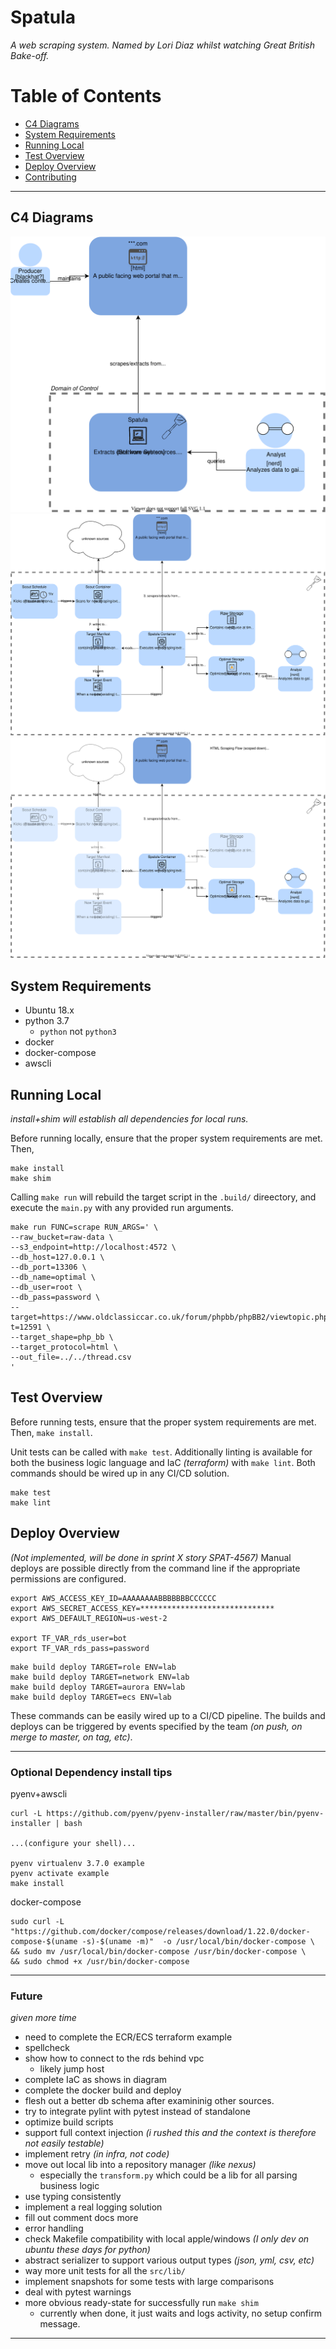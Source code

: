 # Spatula
_A web scraping system. Named by Lori Diaz whilst watching Great British Bake-off._

# Table of Contents

* [C4 Diagrams](#c4-diagrams)
* [System Requirements](#system-requirements)
* [Running Local](#running-local)
* [Test Overview](#test-overview)
* [Deploy Overview](#deploy-overview)
* [Contributing](#contributing)

-----

## C4 Diagrams
![c4 context](./docs/c4-context.svg)
![c4 container](./docs/c4-container.svg)
![c4 container scoped](./docs/c4-container-scoped.svg)


## System Requirements
- Ubuntu 18.x
- python 3.7
  - `python` not `python3`
- docker
- docker-compose
- awscli

## Running Local
_install+shim will establish all dependencies for local runs._

Before running locally, ensure that the proper system requirements are met.
Then,
```
make install
make shim
```

Calling `make run` will rebuild the target script in the `.build/` direectory, 
and execute the `main.py` with any provided run arguments.

```
make run FUNC=scrape RUN_ARGS=' \
--raw_bucket=raw-data \
--s3_endpoint=http://localhost:4572 \
--db_host=127.0.0.1 \
--db_port=13306 \
--db_name=optimal \
--db_user=root \
--db_pass=password \
--target=https://www.oldclassiccar.co.uk/forum/phpbb/phpBB2/viewtopic.php?t=12591 \
--target_shape=php_bb \
--target_protocol=html \
--out_file=../../thread.csv
'
```

## Test Overview
Before running tests, ensure that the proper system requirements are met. 
Then, `make install`.

Unit tests can be called with `make test`.
Additionally linting is available for both the business logic language and IaC _(terraform)_ with `make lint`.
Both commands should be wired up in any CI/CD solution.

```
make test
make lint
```


## Deploy Overview 
_(Not implemented, will be done in sprint X story SPAT-4567)_
Manual deploys are possible directly from the command line if the appropriate permissions are configured.

```
export AWS_ACCESS_KEY_ID=AAAAAAAABBBBBBBCCCCCC
export AWS_SECRET_ACCESS_KEY=******************************
export AWS_DEFAULT_REGION=us-west-2

export TF_VAR_rds_user=bot
export TF_VAR_rds_pass=password
```

```
make build deploy TARGET=role ENV=lab
make build deploy TARGET=network ENV=lab
make build deploy TARGET=aurora ENV=lab
make build deploy TARGET=ecs ENV=lab
```

These commands can be easily wired up to a CI/CD pipeline.
The builds and deploys can be triggered by events specified by the team _(on push, on merge to master, on tag, etc)_.


-----


### Optional Dependency install tips

pyenv+awscli
```
curl -L https://github.com/pyenv/pyenv-installer/raw/master/bin/pyenv-installer | bash

...(configure your shell)...

pyenv virtualenv 3.7.0 example
pyenv activate example
make install
```

docker-compose
```
sudo curl -L "https://github.com/docker/compose/releases/download/1.22.0/docker-compose-$(uname -s)-$(uname -m)"  -o /usr/local/bin/docker-compose \
&& sudo mv /usr/local/bin/docker-compose /usr/bin/docker-compose \
&& sudo chmod +x /usr/bin/docker-compose
```


-----


### Future
_given more time_

  - need to complete the ECR/ECS terraform example
  - spellcheck
  - show how to connect to the rds behind vpc
    - likely jump host
  - complete IaC as shows in diagram
  - complete the docker build and deploy
  - flesh out a better db schema after examininig other sources.
  - try to integrate pylint with pytest instead of standalone
  - optimize build scripts
  - support full context injection _(i rushed this and the context is therefore not easily testable)_
  - implement retry _(in infra, not code)_
  - move out local lib into a repository manager _(like nexus)_
    - especially the `transform.py` which could be a lib for all parsing business logic
  - use typing consistently
  - implement a real logging solution
  - fill out comment docs more
  - error handling
  - check Makefile compatibility with local apple/windows _(I only dev on ubuntu these days for python)_
  - abstract serializer to support various output types _(json, yml, csv, etc)_
  - way more unit tests for all the `src/lib/`
  - implement snapshots for some tests with large comparisons
  - deal with pytest warnings
  - more obvious ready-state for successfully run `make shim`
    - currently when done, it just waits and logs activity, no setup confirm message.

-----
